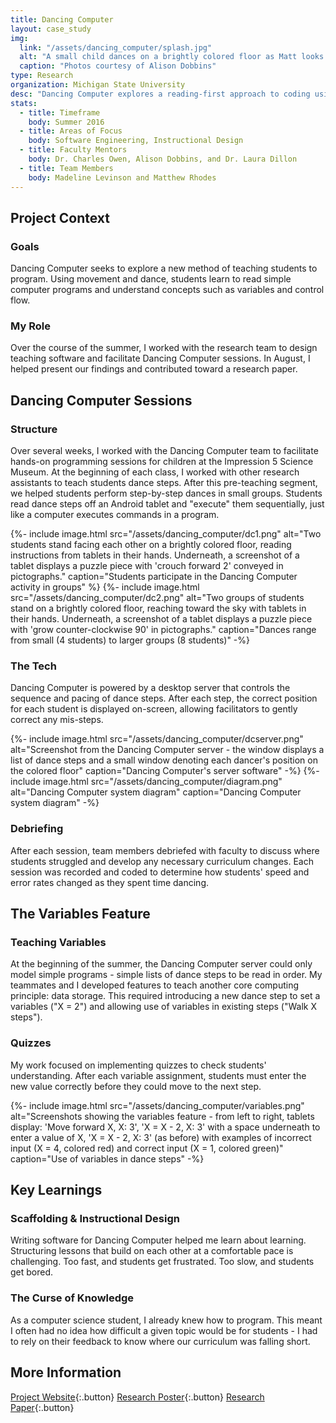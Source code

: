 ```yaml
---
title: Dancing Computer
layout: case_study
img:
  link: "/assets/dancing_computer/splash.jpg"
  alt: "A small child dances on a brightly colored floor as Matt looks on"
  caption: "Photos courtesy of Alison Dobbins"
type: Research
organization: Michigan State University
desc: "Dancing Computer explores a reading-first approach to coding using STEAM (STEM + Art) education. Students embody computers as they “execute” dances on a gridded floor."
stats:
  - title: Timeframe
    body: Summer 2016
  - title: Areas of Focus
    body: Software Engineering, Instructional Design
  - title: Faculty Mentors
    body: Dr. Charles Owen, Alison Dobbins, and Dr. Laura Dillon
  - title: Team Members
    body: Madeline Levinson and Matthew Rhodes
---
```

## Project Context
### Goals
Dancing Computer seeks to explore a new method of teaching students to program. Using movement and dance, students learn to read simple computer programs and understand concepts such as variables and control flow.

### My Role
Over the course of the summer, I worked with the research team to design teaching software and facilitate Dancing Computer sessions. In August, I helped present our findings and contributed toward a research paper.

## Dancing Computer Sessions
### Structure
Over several weeks, I worked with the Dancing Computer team to facilitate hands-on programming sessions for children at the Impression 5 Science Museum. At the beginning of each class, I worked with other research assistants to teach students dance steps. After this pre-teaching segment, we helped students perform step-by-step dances in small groups. Students read dance steps off an Android tablet and "execute" them sequentially, just like a computer executes commands in a program.

<div class="two-col">
  {%- include image.html src="/assets/dancing_computer/dc1.png" alt="Two students stand facing each other on a brightly colored floor, reading instructions from tablets in their hands. Underneath, a screenshot of a tablet displays a puzzle piece with 'crouch forward 2' conveyed in pictographs." caption="Students participate in the Dancing Computer activity in groups" %}
  {%- include image.html src="/assets/dancing_computer/dc2.png" alt="Two groups of students stand on a brightly colored floor, reaching toward the sky with tablets in their hands. Underneath, a screenshot of a tablet displays a puzzle piece with 'grow counter-clockwise 90' in pictographs." caption="Dances range from small (4 students) to larger groups (8 students)" -%}
</div>

### The Tech
Dancing Computer is powered by a desktop server that controls the sequence and pacing of dance steps. After each step, the correct position for each student is displayed on-screen, allowing facilitators to gently correct any mis-steps.

<div class="two-col">
  {%- include image.html src="/assets/dancing_computer/dcserver.png" alt="Screenshot from the Dancing Computer server - the window displays a list of dance steps and a small window denoting each dancer's position on the colored floor" caption="Dancing Computer's server software" -%}
  {%- include image.html src="/assets/dancing_computer/diagram.png" alt="Dancing Computer system diagram" caption="Dancing Computer system diagram" -%}
</div>

### Debriefing
After each session, team members debriefed with faculty to discuss where students struggled and develop any necessary curriculum changes. Each session was recorded and coded to determine how students' speed and error rates changed as they spent time dancing. 


## The Variables Feature
### Teaching Variables
At the beginning of the summer, the Dancing Computer server could only model simple programs - simple lists of dance steps to be read in order. My teammates and I developed features to teach another core computing principle: data storage. This required introducing a new dance step to set a variables ("X = 2") and allowing use of variables in existing steps ("Walk X steps").

### Quizzes
My work focused on implementing quizzes to check students' understanding. After each variable assignment, students must enter the new value correctly before they could move to the next step.

<div>
  {%- include image.html src="/assets/dancing_computer/variables.png" alt="Screenshots showing the variables feature - from left to right, tablets display: 'Move forward X, X: 3', 'X = X - 2, X: 3' with a space underneath to enter a value of X, 'X = X - 2, X: 3' (as before) with examples of incorrect input (X = 4, colored red) and correct input (X = 1, colored green)" caption="Use of variables in dance steps" -%}
</div>

## Key Learnings
### Scaffolding & Instructional Design
Writing software for Dancing Computer helped me learn about learning. Structuring lessons that build on each other at a comfortable pace is challenging. Too fast, and students get frustrated. Too slow, and students get bored.

### The Curse of Knowledge
As a computer science student, I already knew how to program. This meant I often had no idea how difficult a given topic would be for students - I had to rely on their feedback to know where our curriculum was falling short.

## More Information
[Project Website](https://cse.msu.edu/dance/){:.button}
[Research Poster](/assets/dancing_computer/dc-poster.pdf){:.button}
[Research Paper](https://www.emerald.com/insight/content/doi/10.1108/IJPCC-02-2017-0012/full/html){:.button}